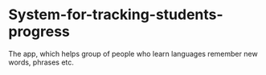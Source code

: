 # System-for-tracking-students-progress
The app, which helps group of people who learn languages remember new words, phrases etc.
